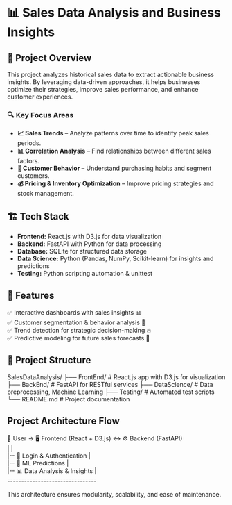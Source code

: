 # 📊 Sales Data Analysis and Business Insights  

## 🚀 Project Overview  
This project analyzes historical sales data to extract actionable business insights. By leveraging data-driven approaches, it helps businesses optimize their strategies, improve sales performance, and enhance customer experiences.  

### 🔍 Key Focus Areas  
- **📈 Sales Trends** – Analyze patterns over time to identify peak sales periods.  
- **📊 Correlation Analysis** – Find relationships between different sales factors.  
- **🛒 Customer Behavior** – Understand purchasing habits and segment customers.  
- **💰 Pricing & Inventory Optimization** – Improve pricing strategies and stock management.  

## 🏗️ Tech Stack  
- **Frontend:** React.js with D3.js for data visualization  
- **Backend:** FastAPI with Python for data processing  
- **Database:** SQLite for structured data storage  
- **Data Science:** Python (Pandas, NumPy, Scikit-learn) for insights and predictions  
- **Testing:** Python scripting automation & unittest  

## 📌 Features  
✅ Interactive dashboards with sales insights 📊  
✅ Customer segmentation & behavior analysis 👥  
✅ Trend detection for strategic decision-making 🔥  
✅ Predictive modeling for future sales forecasts 🔮  

## 📂 Project Structure  
SalesDataAnalysis/
├── FrontEnd/       # React.js app with D3.js for visualization
├── BackEnd/        # FastAPI for RESTful services
├── DataScience/    # Data preprocessing, Machine Learning
├── Testing/        # Automated test scripts
└── README.md       # Project documentation

## Project Architecture Flow

👤 User → 🖥️ Frontend (React + D3.js) ↔ ⚙️ Backend (FastAPI) <br>
                |                               | <br>
                |-- 🔑 Login & Authentication   | <br>
                |-- 🤖 ML Predictions           | <br>
                |-- 📊 Data Analysis & Insights | <br>
                --------------------------------


This architecture ensures modularity, scalability, and ease of maintenance.
